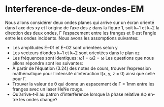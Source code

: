 # Interference-de-deux-ondes-EM

Nous allons considérer deux ondes planes qui arrive sur un écran orienté
dans l’axe des xy et l’origine de l’axe des z dans la figure 1, soit k~1 et k~2
la direction des deux ondes, Γ l’espacement entre les franges et θ est l’angle
entre les ondes incidents. Nous avons les assomptions suivantes:
- Les amplitudes E~01 et E~02 sont orientées selon y
- Les vecteurs d’ondes k~1 et k~2 sont orientées dans le plan xz
- Les fréquences sont identiques: ω1 = ω2 = ω
Les questions que nous allons répondre sont les suivantes:
- À partir de l’équation (3.24) des notes de cours, trouver l’expression
mathématique pour l’intensité d’interaction I(x, y, z = 0) ainsi que
celle pour Γ.
- Trouver la valeur de θ qui donne un espacement de Γ = 1mm entre les
franges avec un laser HeNe rouge.
- Qu’arrive-t-il au patron d’interférence lorsque la phase relative ∆φ en-
tre les ondes change?
